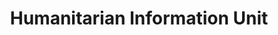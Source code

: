 ---
# This topic lives at
# https://digital.gov/topics/humanitarian-information-unit

# Topic Title
title: "Humanitarian Information Unit"

# description — keep it short and clear
summary: ""

# Weight
weight: 1

# For more information on managing topics,
# see https://github.com/GSA/digitalgov.gov/wiki/topics
---